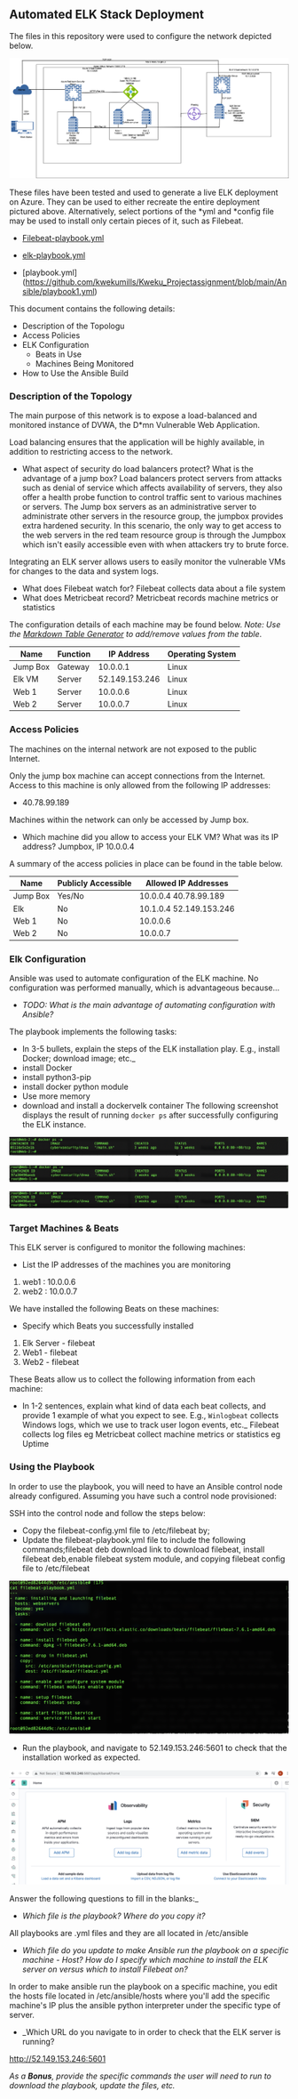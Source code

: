 ## Automated ELK Stack Deployment

The files in this repository were used to configure the network depicted below.


![ ](/Images/elk_project_network_diagram.png)

These files have been tested and used to generate a live ELK deployment on Azure. They can be used to either recreate the entire deployment pictured above. Alternatively, select portions of the *yml and *config file may be used to install only certain pieces of it, such as Filebeat.

  - [Filebeat-playbook.yml](https://github.com/kwekumills/Kweku_Projectassignment/blob/main/Ansible/filebeat-playbook.yml)

  - [elk-playbook.yml](https://github.com/kwekumills/Kweku_Projectassignment/blob/main/Ansible/elk-playbook.yml)

  - [playbook.yml] (https://github.com/kwekumills/Kweku_Projectassignment/blob/main/Ansible/playbook1.yml)

  




This document contains the following details:
- Description of the Topologu
- Access Policies
- ELK Configuration
  - Beats in Use
  - Machines Being Monitored
- How to Use the Ansible Build


### Description of the Topology

The main purpose of this network is to expose a load-balanced and monitored instance of DVWA, the D*mn Vulnerable Web Application.

Load balancing ensures that the application will be highly available, in addition to restricting access to the network.
- What aspect of security do load balancers protect? What is the advantage of a jump box?
Load balancers protect servers from attacks such as denial of service which affects availability of servers, they also offer a health probe function to control traffic sent to various machines or servers. 
The Jump box servers as an administrative server to administrate other servers in the resource group, the jumpbox provides extra hardened security. In this scenario, the only way to get access to the web servers in the red team resource group is through the Jumpbox which isn't easily accessible even with when attackers try to brute force.

Integrating an ELK server allows users to easily monitor the vulnerable VMs for changes to the data and system logs.
- What does Filebeat watch for?
Filebeat collects data about a file system
- What does Metricbeat record?
Metricbeat records machine metrics or statistics

The configuration details of each machine may be found below.
_Note: Use the [Markdown Table Generator](http://www.tablesgenerator.com/markdown_tables) to add/remove values from the table_.

| Name     | Function | IP Address    | Operating System |
|----------|----------|---------------|------------------|
| Jump Box | Gateway  | 10.0.0.1      | Linux            |
| Elk VM   | Server   | 52.149.153.246| Linux            |
| Web 1    | Server   | 10.0.0.6      | Linux            |
| Web 2    | Server   | 10.0.0.7      | Linux            |

### Access Policies

The machines on the internal network are not exposed to the public Internet. 

Only the jump box machine can accept connections from the Internet. Access to this machine is only allowed from the following IP addresses:
- 40.78.99.189

Machines within the network can only be accessed by Jump box.
- Which machine did you allow to access your ELK VM? What was its IP address?
Jumpbox, IP 10.0.0.4

A summary of the access policies in place can be found in the table below.

| Name     | Publicly Accessible | Allowed IP Addresses    |
|----------|---------------------|-------------------------|
| Jump Box | Yes/No              | 10.0.0.4 40.78.99.189   |
|  Elk     | No                  | 10.1.0.4 52.149.153.246 |
|  Web 1   | No                  | 10.0.0.6                |
|  Web 2   | No                  | 10.0.0.7                |

### Elk Configuration

Ansible was used to automate configuration of the ELK machine. No configuration was performed manually, which is advantageous because...
- _TODO: What is the main advantage of automating configuration with Ansible?_

The playbook implements the following tasks:
- In 3-5 bullets, explain the steps of the ELK installation play. E.g., install Docker; download image; etc._ 
- install Docker
- install python3-pip
- install docker python module
- Use more memory
- download and install a dockervelk container
The following screenshot displays the result of running `docker ps` after successfully configuring the ELK instance.

![ ](/Images/ScreenShot2021-01-02at11.04.46AM.png)

![ ](/Images/ScreenShot2021-01-02at11.03.44AM.png)

![ ](/Images/ScreenShot2021-01-02at11.03.44AM.png)


### Target Machines & Beats
This ELK server is configured to monitor the following machines:
- List the IP addresses of the machines you are monitoring

1. web1 : 10.0.0.6
2. web2 : 10.0.0.7

We have installed the following Beats on these machines:
- Specify which Beats you successfully installed
1. Elk Server - filebeat
2. Web1 - filebeat
3. Web2 - filebeat

These Beats allow us to collect the following information from each machine:
- In 1-2 sentences, explain what kind of data each beat collects, and provide 1 example of what you expect to see. E.g., `Winlogbeat` collects Windows logs, which we use to track user logon events, etc._
Filebeat collects log files eg
Metricbeat collect machine metrics or statistics eg Uptime
### Using the Playbook
In order to use the playbook, you will need to have an Ansible control node already configured. Assuming you have such a control node provisioned: 

SSH into the control node and follow the steps below:
- Copy the filebeat-config.yml file to /etc/filebeat by;
- Update the filebeat-playbook.yml file to include the following commands;filebeat deb download link to download filebeat, install filebeat deb,enable filebeat system module, and copying filebeat config file to /etc/filebeat

![ ](/Images/ScreenShot2021-01-03at12.08.10AM.png)

- Run the playbook, and navigate to 52.149.153.246:5601 to check that the installation worked as expected.

![ ](/Images/ScreenShot2021-01-03at12.15.09AM.png)

Answer the following questions to fill in the blanks:_
- _Which file is the playbook? Where do you copy it?_

All playbooks are .yml files and they are all located in /etc/ansible

- _Which file do you update to make Ansible run the playbook on a specific machine - Host? How do I specify which machine to install the ELK server on versus which to install Filebeat on?_

In order to make ansible run the playbook on a specific machine, you edit the hosts file located in /etc/ansible/hosts where you'll add the specific machine's IP plus the ansible python interpreter under the specific type of server.

- _Which URL do you navigate to in order to check that the ELK server is running?

http://52.149.153.246:5601

_As a **Bonus**, provide the specific commands the user will need to run to download the playbook, update the files, etc._